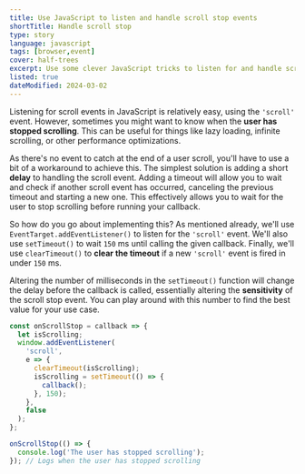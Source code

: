 ```yaml
---
title: Use JavaScript to listen and handle scroll stop events
shortTitle: Handle scroll stop
type: story
language: javascript
tags: [browser,event]
cover: half-trees
excerpt: Use some clever JavaScript tricks to listen for and handle scroll stop events in the browser.
listed: true
dateModified: 2024-03-02
---
```


Listening for scroll events in JavaScript is relatively easy, using the `'scroll'` event. However, sometimes you might want to know when the **user has stopped scrolling**. This can be useful for things like lazy loading, infinite scrolling, or other performance optimizations.

As there's no event to catch at the end of a user scroll, you'll have to use a bit of a workaround to achieve this. The simplest solution is adding a short **delay** to handling the scroll event. Adding a timeout will allow you to wait and check if another scroll event has occurred, canceling the previous timeout and starting a new one. This effectively allows you to wait for the user to stop scrolling before running your callback.

So how do you go about implementing this? As mentioned already, we'll use `EventTarget.addEventListener()` to listen for the `'scroll'` event. We'll also use `setTimeout()` to wait `150` ms until calling the given callback. Finally, we'll use `clearTimeout()` to **clear the timeout** if a new `'scroll'` event is fired in under `150` ms.

Altering the number of milliseconds in the `setTimeout()` function will change the delay before the callback is called, essentially altering the **sensitivity** of the scroll stop event. You can play around with this number to find the best value for your use case.

```js
const onScrollStop = callback => {
  let isScrolling;
  window.addEventListener(
    'scroll',
    e => {
      clearTimeout(isScrolling);
      isScrolling = setTimeout(() => {
        callback();
      }, 150);
    },
    false
  );
};

onScrollStop(() => {
  console.log('The user has stopped scrolling');
}); // Logs when the user has stopped scrolling
```
